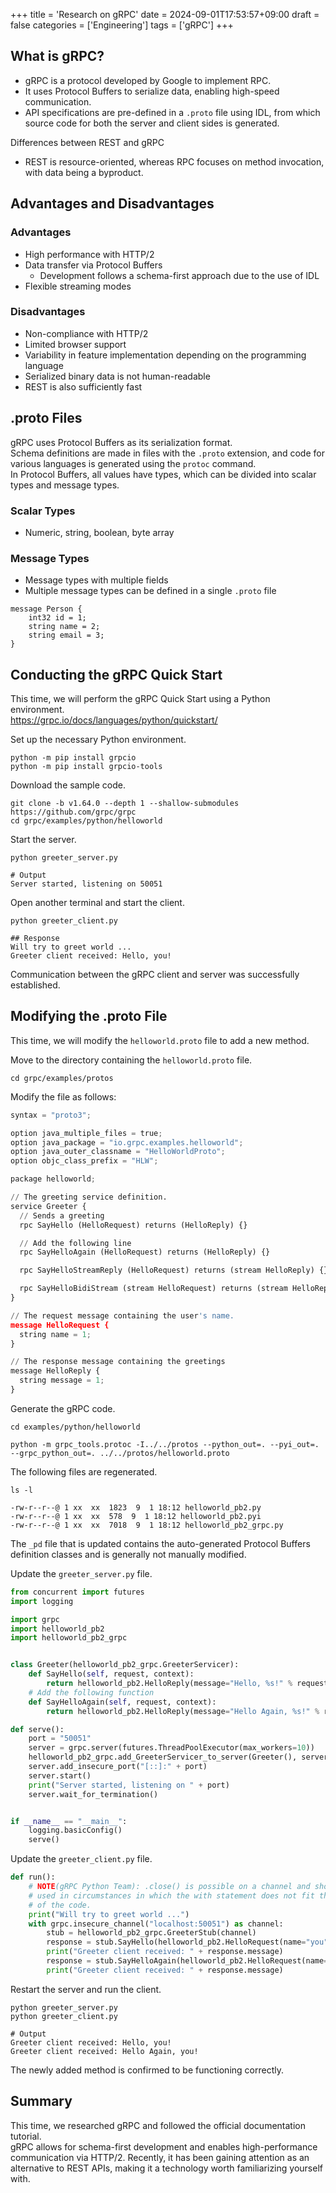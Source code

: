 +++
title = 'Research on gRPC'
date = 2024-09-01T17:53:57+09:00
draft = false
categories = ['Engineering']
tags = ['gRPC']
+++

## What is gRPC?

* gRPC is a protocol developed by Google to implement RPC.
* It uses Protocol Buffers to serialize data, enabling high-speed communication.
* API specifications are pre-defined in a `.proto` file using IDL, from which source code for both the server and client sides is generated.

Differences between REST and gRPC

* REST is resource-oriented, whereas RPC focuses on method invocation, with data being a byproduct.

## Advantages and Disadvantages

### Advantages

- High performance with HTTP/2
- Data transfer via Protocol Buffers
    - Development follows a schema-first approach due to the use of IDL
- Flexible streaming modes

### Disadvantages

- Non-compliance with HTTP/2
- Limited browser support
- Variability in feature implementation depending on the programming language
- Serialized binary data is not human-readable
- REST is also sufficiently fast

## .proto Files

gRPC uses Protocol Buffers as its serialization format.  
Schema definitions are made in files with the `.proto` extension, and code for various languages is generated using the `protoc` command.  
In Protocol Buffers, all values have types, which can be divided into scalar types and message types.

### Scalar Types

* Numeric, string, boolean, byte array

### Message Types

- Message types with multiple fields
- Multiple message types can be defined in a single `.proto` file

```shell
message Person {
    int32 id = 1;
    string name = 2;
    string email = 3;
}
```

## Conducting the gRPC Quick Start

This time, we will perform the gRPC Quick Start using a Python environment.  
https://grpc.io/docs/languages/python/quickstart/

Set up the necessary Python environment.

```shell
python -m pip install grpcio
python -m pip install grpcio-tools
```

Download the sample code.

```shell
git clone -b v1.64.0 --depth 1 --shallow-submodules https://github.com/grpc/grpc
cd grpc/examples/python/helloworld
```

Start the server.

```shell
python greeter_server.py

# Output
Server started, listening on 50051
```

Open another terminal and start the client.

```shell
python greeter_client.py

## Response
Will try to greet world ...
Greeter client received: Hello, you!
```

Communication between the gRPC client and server was successfully established.

## Modifying the .proto File

This time, we will modify the `helloworld.proto` file to add a new method.

Move to the directory containing the `helloworld.proto` file.

```shell
cd grpc/examples/protos
```

Modify the file as follows:

```python
syntax = "proto3";

option java_multiple_files = true;
option java_package = "io.grpc.examples.helloworld";
option java_outer_classname = "HelloWorldProto";
option objc_class_prefix = "HLW";

package helloworld;

// The greeting service definition.
service Greeter {
  // Sends a greeting
  rpc SayHello (HelloRequest) returns (HelloReply) {}

  // Add the following line
  rpc SayHelloAgain (HelloRequest) returns (HelloReply) {}

  rpc SayHelloStreamReply (HelloRequest) returns (stream HelloReply) {}

  rpc SayHelloBidiStream (stream HelloRequest) returns (stream HelloReply) {}
}

// The request message containing the user's name.
message HelloRequest {
  string name = 1;
}

// The response message containing the greetings
message HelloReply {
  string message = 1;
}
```

Generate the gRPC code.

```shell
cd examples/python/helloworld

python -m grpc_tools.protoc -I../../protos --python_out=. --pyi_out=. --grpc_python_out=. ../../protos/helloworld.proto
```

The following files are regenerated.

```shell
ls -l

-rw-r--r--@ 1 xx  xx  1823  9  1 18:12 helloworld_pb2.py
-rw-r--r--@ 1 xx  xx  578  9  1 18:12 helloworld_pb2.pyi
-rw-r--r--@ 1 xx  xx  7018  9  1 18:12 helloworld_pb2_grpc.py
```

The `_pd` file that is updated contains the auto-generated Protocol Buffers definition classes and is generally not manually modified.

Update the `greeter_server.py` file.

```python
from concurrent import futures
import logging

import grpc
import helloworld_pb2
import helloworld_pb2_grpc


class Greeter(helloworld_pb2_grpc.GreeterServicer):
    def SayHello(self, request, context):
        return helloworld_pb2.HelloReply(message="Hello, %s!" % request.name)
    # Add the following function
    def SayHelloAgain(self, request, context):
        return helloworld_pb2.HelloReply(message="Hello Again, %s!" % request.name)

def serve():
    port = "50051"
    server = grpc.server(futures.ThreadPoolExecutor(max_workers=10))
    helloworld_pb2_grpc.add_GreeterServicer_to_server(Greeter(), server)
    server.add_insecure_port("[::]:" + port)
    server.start()
    print("Server started, listening on " + port)
    server.wait_for_termination()


if __name__ == "__main__":
    logging.basicConfig()
    serve()
```

Update the `greeter_client.py` file.

```python
def run():
    # NOTE(gRPC Python Team): .close() is possible on a channel and should be
    # used in circumstances in which the with statement does not fit the needs
    # of the code.
    print("Will try to greet world ...")
    with grpc.insecure_channel("localhost:50051") as channel:
        stub = helloworld_pb2_grpc.GreeterStub(channel)
        response = stub.SayHello(helloworld_pb2.HelloRequest(name="you"))
        print("Greeter client received: " + response.message)
        response = stub.SayHelloAgain(helloworld_pb2.HelloRequest(name="you"))
        print("Greeter client received: " + response.message)
```

Restart the server and run the client.

```shell
python greeter_server.py
python greeter_client.py

# Output
Greeter client received: Hello, you!
Greeter client received: Hello Again, you!
```

The newly added method is confirmed to be functioning correctly.

## Summary

This time, we researched gRPC and followed the official documentation tutorial.  
gRPC allows for schema-first development and enables high-performance communication via HTTP/2. Recently, it has been gaining attention as an alternative to REST APIs, making it a technology worth familiarizing yourself with.
